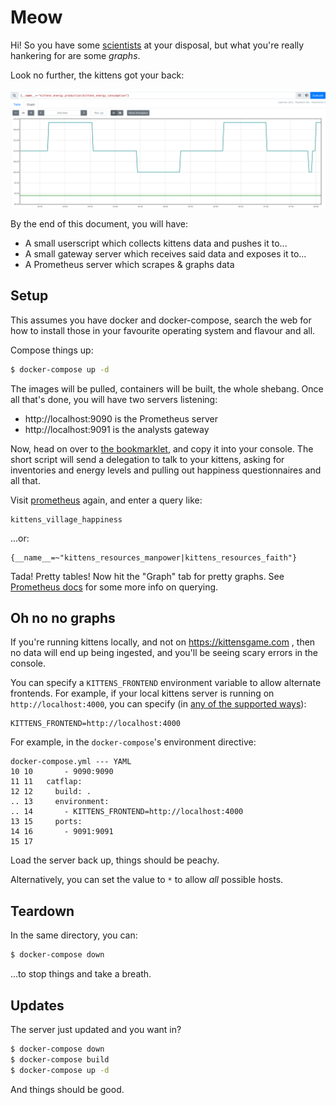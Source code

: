 # Meow

Hi! So you have some [scientists](https://github.com/kitten-science/kitten-scientists) at your disposal, but what you're really hankering for are some *graphs*.

Look no further, the kittens got your back:

![](./screenshots/energy.png)

By the end of this document, you will have:
- A small userscript which collects kittens data and pushes it to...
- A small gateway server which receives said data and exposes it to...
- A Prometheus server which scrapes & graphs data

## Setup

This assumes you have docker and docker-compose, search the web for how to install those in your favourite operating system and flavour and all.

Compose things up:

```sh
$ docker-compose up -d
```

The images will be pulled, containers will be built, the whole shebang. Once all that's done, you will have two servers listening:

- http://localhost:9090 is the Prometheus server
- http://localhost:9091 is the analysts gateway

Now, head on over to [the bookmarklet](kittens-bookmarklet.js), and copy it into your console. The short script will send a delegation to talk to your kittens, asking for inventories and energy levels and pulling out happiness questionnaires and all that.

Visit [prometheus](http://localhost:9090) again, and enter a query like:

```
kittens_village_happiness
```

...or:

```
{__name__=~"kittens_resources_manpower|kittens_resources_faith"}
```

Tada! Pretty tables! Now hit the "Graph" tab for pretty graphs. See [Prometheus docs](https://prometheus.io/docs/prometheus/latest/querying/basics/) for some more info on querying.

## Oh no no graphs

If you're running kittens locally, and not on https://kittensgame.com , then no data will end up being ingested, and you'll be seeing scary errors in the console.

You can specify a `KITTENS_FRONTEND` environment variable to allow alternate frontends. For example, if your local kittens server is running on `http://localhost:4000`, you can specify (in [any of the supported ways](https://docs.docker.com/compose/environment-variables/set-environment-variables/)):

```
KITTENS_FRONTEND=http://localhost:4000
```

For example, in the `docker-compose`'s environment directive:

```
docker-compose.yml --- YAML
10 10       - 9090:9090
11 11   catflap:
12 12     build: .
.. 13     environment:
.. 14       - KITTENS_FRONTEND=http://localhost:4000
13 15     ports:
14 16       - 9091:9091
15 17
```

Load the server back up, things should be peachy.

Alternatively, you can set the value to `*` to allow *all* possible hosts.

## Teardown

In the same directory, you can:

```sh
$ docker-compose down
```

...to stop things and take a breath.

## Updates

The server just updated and you want in?

```sh
$ docker-compose down
$ docker-compose build
$ docker-compose up -d
```

And things should be good.
